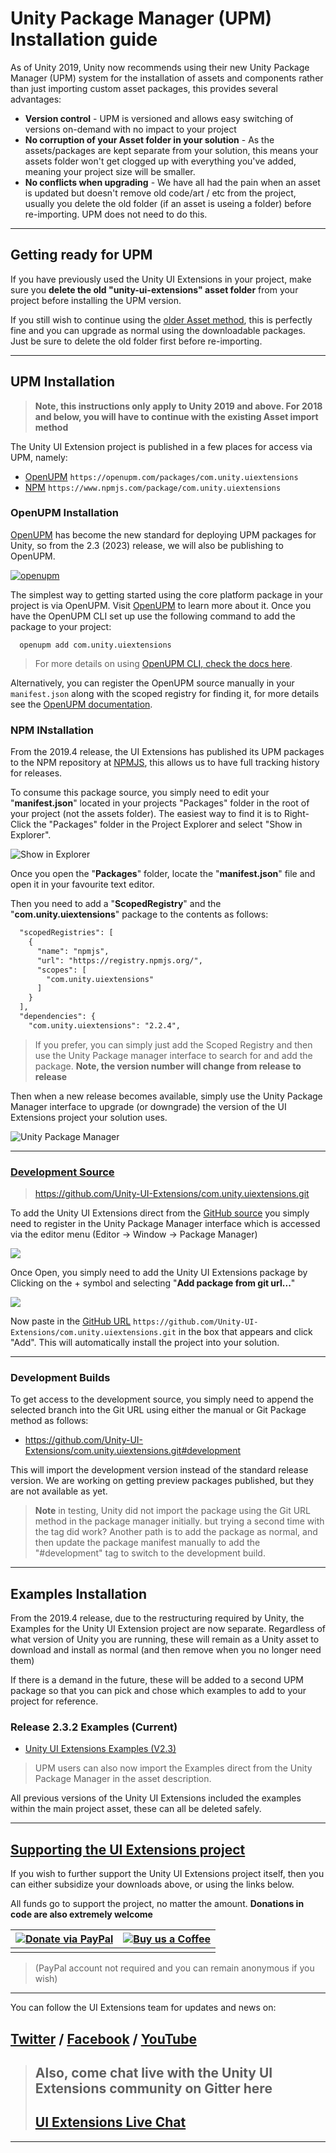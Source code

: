 # Unity Package Manager (UPM) Installation guide

As of Unity 2019, Unity now recommends using their new Unity Package Manager (UPM) system for the installation of assets and components rather than just importing custom asset packages, this provides several advantages:

- **Version control** - UPM is versioned and allows easy switching of versions on-demand with no impact to your project
- **No corruption of your Asset folder in your solution** - As the assets/packages are kept separate from your solution, this means your assets folder won't get clogged up with everything you've added, meaning your project size will be smaller.
- **No conflicts when upgrading** - We have all had the pain when an asset is updated but doesn't remove old code/art / etc from the project, usually you delete the old folder (if an asset is useing a folder) before re-importing.  UPM does not need to do this.

------

## Getting ready for UPM

If you have previously used the Unity UI Extensions in your project, make sure you **delete the old "unity-ui-extensions" asset folder** from your project before installing the UPM version.

If you still wish to continue using the [older Asset method](/Downloads.md), this is perfectly fine and you can upgrade as normal using the downloadable packages.  Just be sure to delete the old folder first before re-importing.

------

## UPM Installation

> **Note, this instructions only apply to Unity 2019 and above.  For 2018 and below, you will have to continue with the existing Asset import method**

The Unity UI Extension project is published in a few places for access via UPM, namely:

- [OpenUPM](https://openupm.com/packages/com.unity.uiextensions) `https://openupm.com/packages/com.unity.uiextensions`
- [NPM](https://www.npmjs.com/package/com.unity.uiextensions) `https://www.npmjs.com/package/com.unity.uiextensions`

### OpenUPM Installation

[OpenUPM](http://openupm.com/) has become the new standard for deploying UPM packages for Unity, so from the 2.3 (2023) release, we will also be publishing to OpenUPM.

[![openupm](https://img.shields.io/npm/v/com.unity.uiextensions?label=openupm&registry_uri=https://package.openupm.com)](https://openupm.com/packages/com.unity.uiextensions/)

The simplest way to getting started using the core platform package in your project is via OpenUPM. Visit [OpenUPM](https://openupm.com/docs/) to learn more about it. Once you have the OpenUPM CLI set up use the following command to add the package to your project:

```cli
  openupm add com.unity.uiextensions
```

> For more details on using [OpenUPM CLI, check the docs here](https://github.com/openupm/openupm-cli#installation).

Alternatively, you can register the OpenUPM source manually in your ```manifest.json``` along with the scoped registry for finding it, for more details see the [OpenUPM documentation](https://openupm.com/docs/getting-started.html#understanding-manifest-changes).

### NPM INstallation

From the 2019.4 release, the UI Extensions has published its UPM packages to the NPM repository at [NPMJS](https://www.npmjs.com/), this allows us to have full tracking history for releases.

To consume this package source, you simply need to edit your "**manifest.json**" located in your projects "Packages" folder in the root of your project (not the assets folder).  The easiest way to find it is to Right-Click the "Packages" folder in the Project Explorer and select "Show in Explorer".

![Show in Explorer](/SiteImages/ViewUPMPAckages.png)

Once you open the "**Packages**" folder, locate the "**manifest.json**" file and open it in your favourite text editor.

Then you need to add a "**ScopedRegistry**" and the "**com.unity.uiextensions**" package to the contents as follows:

```xml
  "scopedRegistries": [
    {
      "name": "npmjs",
      "url": "https://registry.npmjs.org/",
      "scopes": [
        "com.unity.uiextensions"
      ]
    }
  ],
  "dependencies": {
    "com.unity.uiextensions": "2.2.4",
```

> If you prefer, you can simply just add the Scoped Registry and then use the Unity Package manager interface to search for and add the package. **Note, the version number will change from release to release**

Then when a new release becomes available, simply use the Unity Package Manager interface to upgrade (or downgrade) the version of the UI Extensions project your solution uses.

![Unity Package Manager](/SiteImages/UnityPackageManager.gif)

------

### [Development Source](https://github.com/Unity-UI-Extensions/com.unity.uiextensions.git)

> https://github.com/Unity-UI-Extensions/com.unity.uiextensions.git

To add the Unity UI Extensions direct from the [GitHub source](https://github.com/unity-UI-Extensions/com.unity.uiextensions) you simply need to register in the Unity Package Manager interface which is accessed via the editor menu (Editor -> Window -> Package Manager)

![](/SiteImages/UnityPackageManager.png)

Once Open, you simply need to add the Unity UI Extensions package by Clicking on the + symbol and selecting "**Add package from git url...**"

![](/SiteImages/AddingUPMAsset.png)

Now paste in the [GitHub URL](https://github.com/Unity-UI-Extensions/com.unity.uiextensions.git) ```https://github.com/Unity-UI-Extensions/com.unity.uiextensions.git``` in the box that appears and click "Add".  This will automatically install the project into your solution.

------

### Development Builds

To get access to the development source, you simply need to append the selected branch into the Git URL using either the manual or Git Package method as follows:

- https://github.com/Unity-UI-Extensions/com.unity.uiextensions.git#development

This will import the development version instead of the standard release version.  We are working on getting preview packages published, but they are not available as yet.

> **Note** in testing, Unity did not import the package using the Git URL method in the package manager initially. but trying a second time with the tag did work? Another path is to add the package as normal, and then update the package manifest manually to add the "#development" tag to switch to the development build.

------

## Examples Installation

From the 2019.4 release, due to the restructuring required by Unity, the Examples for the Unity UI Extension project are now separate.  Regardless of what version of Unity you are running, these will remain as a Unity asset to download and install as normal (and then remove when you no longer need them)

If there is a demand in the future, these will be added to a second UPM package so that you can pick and chose which examples to add to your project for reference.

### Release 2.3.2 Examples (Current)

- [Unity UI Extensions Examples (V2.3)](https://github.com/Unity-UI-Extensions/com.unity.uiextensions/releases/download/2.3.0/UnityUIExtensions-2.3.0-Examples.unitypackage)

> UPM users can also now import the Examples direct from the Unity Package Manager in the asset description.

All previous versions of the Unity UI Extensions included the examples within the main project asset, these can all be deleted safely.

------

## [Supporting the UI Extensions project](https://www.paypal.com/cgi-bin/webscr?cmd=_s-xclick&hosted_button_id=89L8T9N6BR7LJ)

If you wish to further support the Unity UI Extensions project itself, then you can either subsidize your downloads above, or using the links below.

All funds go to support the project, no matter the amount. **Donations in code are also extremely welcome**

|[![Donate via PayPal](https://www.paypalobjects.com/webstatic/mktg/Logo/pp-logo-150px.png)](https://www.paypal.com/cgi-bin/webscr?cmd=_s-xclick&hosted_button_id=89L8T9N6BR7LJ "Donating via Paypal")|[![Buy us a Coffee](https://uploads-ssl.webflow.com/5c14e387dab576fe667689cf/5cbed8a4ae2b88347c06c923_BuyMeACoffee_blue-p-500.png)](https://ko-fi.com/uiextensions "Buy us a Coffee")|
|-|-|
|||

> (PayPal account not required and you can remain anonymous if you wish)

-----

You can follow the UI Extensions team for updates and news on:

## [Twitter](https://twitter.com/search?q=%23unityuiextensions) / [Facebook](https://www.facebook.com/UnityUIExtensions/) / [YouTube](https://www.youtube.com/channel/UCG3gZOkmL-2rmZat4ufv28Q)

> ## Also, come chat live with the Unity UI Extensions community on Gitter here
>
> ## [UI Extensions Live Chat](https://gitter.im/Unity-UI-Extensions/Lobby)

-----
